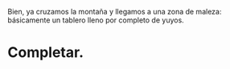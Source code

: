 Bien, ya cruzamos la montaña y llegamos a una zona de maleza: básicamente un tablero lleno por completo de yuyos.

# Completar.